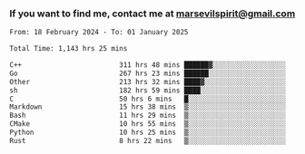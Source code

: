 ### If you want to find me, contact me at marsevilspirit@gmail.com

<!--
**marsevilspirit/marsevilspirit** is a ✨ _special_ ✨ repository because its `README.md` (this file) appears on your GitHub profile.

Here are some ideas to get you started:

- 🔭 I’m currently working on ...
- 🌱 I’m currently learning ...
- 👯 I’m looking to collaborate on ...
- 🤔 I’m looking for help with ...
- 💬 Ask me about ...
- 📫 How to reach me: ...
- 😄 Pronouns: ...
- ⚡ Fun fact: ...
-->
<!--START_SECTION:waka-->

```txt
From: 18 February 2024 - To: 01 January 2025

Total Time: 1,143 hrs 25 mins

C++                        311 hrs 48 mins ██████▓░░░░░░░░░░░░░░░░░░   27.27 %
Go                         267 hrs 23 mins ██████░░░░░░░░░░░░░░░░░░░   23.39 %
Other                      213 hrs 32 mins ████▓░░░░░░░░░░░░░░░░░░░░   18.68 %
sh                         182 hrs 59 mins ████░░░░░░░░░░░░░░░░░░░░░   16.00 %
C                          50 hrs 6 mins   █░░░░░░░░░░░░░░░░░░░░░░░░   04.38 %
Markdown                   15 hrs 38 mins  ▒░░░░░░░░░░░░░░░░░░░░░░░░   01.37 %
Bash                       11 hrs 29 mins  ▒░░░░░░░░░░░░░░░░░░░░░░░░   01.01 %
CMake                      10 hrs 55 mins  ▒░░░░░░░░░░░░░░░░░░░░░░░░   00.96 %
Python                     10 hrs 25 mins  ▒░░░░░░░░░░░░░░░░░░░░░░░░   00.91 %
Rust                       8 hrs 22 mins   ▒░░░░░░░░░░░░░░░░░░░░░░░░   00.73 %
```

<!--END_SECTION:waka-->
